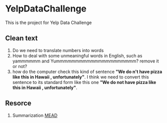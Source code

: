 # YelpDataChallenge
This is the project for Yelp Data Challenge

## Clean text
1. Do we need to translate numbers into words
2. How to deal with some unmeaningful words in English, such as yammmmmm and Yummmmmmmmmmmmmmmmmmmmm? remove it or not?
3. how do the computer check this kind of sentence __"We do n't have pizza like this in Hawaii , unfortunately"__. I think we need to convert this sentence to its standard form like this one __"We do not have pizza like this in Hawaii , unfortunately"__.


## Resorce
1. Summarization [MEAD](http://www.summarization.com/mead/)
